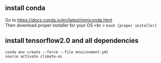## install conda <br />
Go to https://docs.conda.io/en/latest/miniconda.html <br />
Then download proper installer for your OS <br \>
`bash [proper installer] ` <br />
## install tensorflow2.0 and all dependencies <br />
`conda env create --force --file environment.yml` <br />
`source activate climate-ai` <br />

